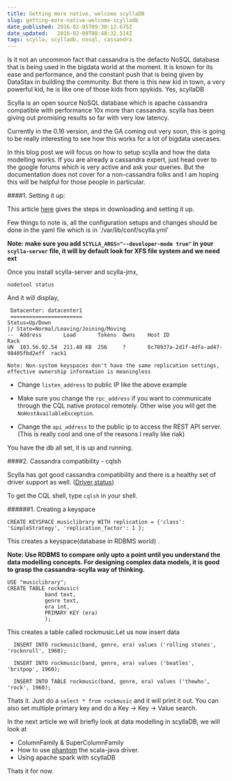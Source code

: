 ```yaml
---
title: Getting more native, welcome scyllaDB
slug: getting-more-native-welcome-scylladb
date_published: 2016-02-05T09:30:12.675Z
date_updated:   2016-02-09T08:48:32.514Z
tags: scylla, scylladb, nosql, cassandra
---
```


Is it not an uncommon fact that cassandra is the defacto NoSQL database that is being used in the bigdata world at the moment. It is known for its ease and performance, and the constant push that is being given by DataStax in building the community. But there is this new kid in town, a very powerful kid, he is like one of those kids from spykids. Yes, scyllaDB 

Scylla is an open source NoSQL database which is apache cassandra compatible with performance 10x more than cassandra. scylla has been giving out promising results so far with very low latency. 

Currently in the 0.16 version, and the GA coming out very soon, this is going to be really interesting to see how this works for a lot of bigdata usecases.

In this blog post we will focus on how to setup scylla and how the data modelling works. If you are already a cassandra expert, just head over to the google forums which is very active and ask your queries. But the documentation does not cover for a non-cassandra folks  and I am hoping this will be helpful for those people in particular.

####1. Setting it up:

This article [here](http://www.scylladb.com/doc/getting-started-ubuntu/) gives the steps in downloading and setting it up.

Few things to note is, all the configuration setups and changes should be done in the yaml file which is in `/var/lib/conf/scylla.yml'

**Note: make sure you add `SCYLLA_ARGS="--developer-mode true"` in your `scylla-server` file, it will by default look for XFS file system and we need ext**

Once you install scylla-server and scylla-jmx, 

    nodetool status
    
 And it will display, 
 
     Datacenter: datacenter1
     =======================
    Status=Up/Down
    |/ State=Normal/Leaving/Joining/Moving
    --  Address       Load       Tokens  Owns    Host ID                               Rack
    UN  103.56.92.54  211.48 KB  256     ?       6c78937a-2d1f-4dfa-ad47-98405fbd2eff  rack1

    Note: Non-system keyspaces don't have the same replication settings, effective ownership information is meaningless
 
 
* Change `listen_address` to public IP like the above example

* Make sure you change the `rpc_address` if you want to communicate through the CQL native protocol remotely. Other wise you will get the `NoHostAvailableException`. 

* Change the `api_address` to the public ip to access the REST API server.(This is really cool and one of the reasons I really like riak)

You have the db all set, it is up and running. 

####2. Cassandra compatibility - cqlsh

Scylla has got good cassandra compatibility and there is a healthy set of driver support as well. ([Driver status](https://github.com/scylladb/scylla/wiki/Driver-Status))

To get the CQL shell, type `cqlsh` 	in your shell.


######1. Creating a keyspace

    CREATE KEYSPACE musiclibrary WITH replication = {'class': 'SimpleStrategy', 'replication_factor': 1 };

This creates a keyspace(database in RDBMS world) .

**Note: Use RDBMS to compare only upto a point until you understand the data modelling concepts. For designing complex data models, it is good to grasp the cassandra-scylla way of thinking.**

    USE "musiclibrary";
    CREATE TABLE rockmusic(
                band text,
                genre text,
                era int,
                PRIMARY KEY (era)
                );
                
    
   This creates a table called rockmusic.Let us now insert data
   
      INSERT INTO rockmusic(band, genre, era) values ('rolling stones', 'rocknroll', 1960);
      
      INSERT INTO rockmusic(band, genre, era) values ('beatles', 'britpop', 1960);
      
      INSERT INTO TABLE rockmusic(band, genre, era) values ('thewho', 'rock', 1960);
      
Thats it. Just do a `select * from rockmusic` and it will print it out. You can also set multiple primary key and do a Key -> Key -> Value search.

In the next article we will briefly look at data modelling in scyllaDB, we will look at

* ColumnFamily & SuperColumnFamily
* How to use [phantom](https://github.com/websudos/phantom) the scala-java driver. 
* Using apache spark with scyllaDB

Thats it for now.




